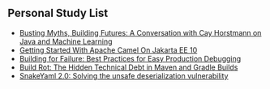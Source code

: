 ## Personal Study List
<!-- BLOG-POST-LIST:START -->
- [Busting Myths, Building Futures: A Conversation with Cay Horstmann on Java and Machine Learning](https://foojay.io/today/busting-myths-building-futures-a-conversation-with-cay-horstmann-on-java-and-machine-learning/)
- [Getting Started With Apache Camel On Jakarta EE 10](https://foojay.io/today/getting-started-with-apache-camel-on-jakarta-ee-10/)
- [Building for Failure: Best Practices for Easy Production Debugging](https://foojay.io/today/building-for-failure-best-practices-for-easy-production-debugging/)
- [Build Rot: The Hidden Technical Debt in Maven and Gradle Builds](https://foojay.io/today/build-rot-tech-debt/)
- [SnakeYaml 2.0: Solving the unsafe deserialization vulnerability](https://foojay.io/today/snakeyaml-2-0-solving-the-unsafe-deserialization-vulnerability/)
<!-- BLOG-POST-LIST:END -->  
